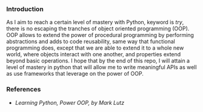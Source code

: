 ### Introduction

As I aim to reach a certain level of mastery with Python, keyword is *try*, there is no escaping the tranches of object oriented programming (OOP). OOP allows to extend the power of procedural programming by performing abstractions and adds to code reusability, same way that functional programming does, except that we are able to extend it to a whole new world, where objects interact with one another, and properties extend beyond basic operations. I hope that by the end of this repo, I will attain a level of mastery in python that will allow me to write meaningful APIs as well as use frameworks that leverage on the power of OOP.

### References

<ul>
<li><i>Learning Python, Power OOP, by Mark Lutz</i></li>
</ul>